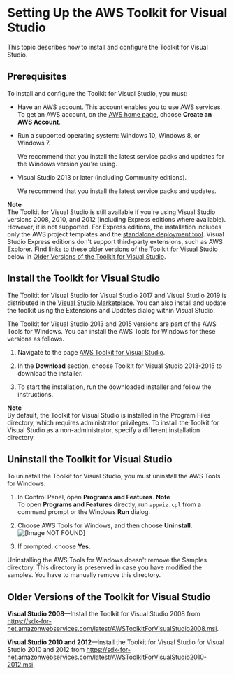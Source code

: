 # Setting Up the AWS Toolkit for Visual Studio<a name="setup"></a>

This topic describes how to install and configure the Toolkit for Visual Studio\.

## Prerequisites<a name="prereqs"></a>

To install and configure the Toolkit for Visual Studio, you must:
+ Have an AWS account\. This account enables you to use AWS services\. To get an AWS account, on the [AWS home page](https://aws.amazon.com/), choose **Create an AWS Account**\.
+ Run a supported operating system: Windows 10, Windows 8, or Windows 7\.

  We recommend that you install the latest service packs and updates for the Windows version you're using\.
+ Visual Studio 2013 or later \(including Community editions\)\.

  We recommend that you install the latest service packs and updates\.

**Note**  
The Toolkit for Visual Studio is still available if you're using Visual Studio versions 2008, 2010, and 2012 \(including Express editions where available\)\. However, it is not supported\. For Express editions, the installation includes only the AWS project templates and the [standalone deployment tool](deployment-tool.md#tkv-deployment-tool)\. Visual Studio Express editions don't support third\-party extensions, such as AWS Explorer\. Find links to these older versions of the Toolkit for Visual Studio below in [Older Versions of the Toolkit for Visual Studio](#older-versions)\.

## Install the Toolkit for Visual Studio<a name="install"></a>

The Toolkit for Visual Studio for Visual Studio 2017 and Visual Studio 2019 is distributed in the [Visual Studio Marketplace](https://marketplace.visualstudio.com/items?itemName=AmazonWebServices.AWSToolkitforVisualStudio2017)\. You can also install and update the toolkit using the Extensions and Updates dialog within Visual Studio\.

The Toolkit for Visual Studio 2013 and 2015 versions are part of the AWS Tools for Windows\. You can install the AWS Tools for Windows for these versions as follows\.

1. Navigate to the page [AWS Toolkit for Visual Studio](https://aws.amazon.com/visualstudio)\.

1. In the **Download** section, choose Toolkit for Visual Studio 2013\-2015 to download the installer\.

1. To start the installation, run the downloaded installer and follow the instructions\.

**Note**  
By default, the Toolkit for Visual Studio is installed in the Program Files directory, which requires administrator privileges\. To install the Toolkit for Visual Studio as a non\-administrator, specify a different installation directory\.

## Uninstall the Toolkit for Visual Studio<a name="uninstall"></a>

To uninstall the Toolkit for Visual Studio, you must uninstall the AWS Tools for Windows\.

1. In Control Panel, open **Programs and Features**\.
**Note**  
To open **Programs and Features** directly, run `appwiz.cpl` from a command prompt or the Windows **Run** dialog\. 

1. Choose AWS Tools for Windows, and then choose **Uninstall**\.  
![\[Image NOT FOUND\]](http://docs.aws.amazon.com/toolkit-for-visual-studio/latest/user-guide/images/uninstall.png)

1. If prompted, choose **Yes**\.

Uninstalling the AWS Tools for Windows doesn't remove the Samples directory\. This directory is preserved in case you have modified the samples\. You have to manually remove this directory\.

## Older Versions of the Toolkit for Visual Studio<a name="older-versions"></a>

 **Visual Studio 2008**—Install the Toolkit for Visual Studio 2008 from [https://sdk\-for\-net\.amazonwebservices\.com/latest/AWSToolkitForVisualStudio2008\.msi](https://sdk-for-net.amazonwebservices.com/latest/AWSToolkitForVisualStudio2008.msi)\.

 **Visual Studio 2010 and 2012**—Install the Toolkit for Visual Studio for Visual Studio 2010 and 2012 from [https://sdk\-for\-net\.amazonwebservices\.com/latest/AWSToolkitForVisualStudio2010\-2012\.msi](https://sdk-for-net.amazonwebservices.com/latest/AWSToolkitForVisualStudio2010-2012.msi)\.
